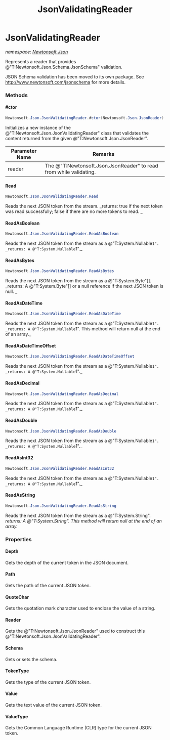 ﻿---
title: JsonValidatingReader
---

# JsonValidatingReader
_namespace: [Newtonsoft.Json](N-Newtonsoft.Json.html)_

Represents a reader that provides @"T:Newtonsoft.Json.Schema.JsonSchema" validation.
 
 JSON Schema validation has been moved to its own package. See http://www.newtonsoft.com/jsonschema for more details.



### Methods

#### #ctor
```csharp
Newtonsoft.Json.JsonValidatingReader.#ctor(Newtonsoft.Json.JsonReader)
```
Initializes a new instance of the @"T:Newtonsoft.Json.JsonValidatingReader" class that
 validates the content returned from the given @"T:Newtonsoft.Json.JsonReader".

|Parameter Name|Remarks|
|--------------|-------|
|reader|The @"T:Newtonsoft.Json.JsonReader" to read from while validating.|


#### Read
```csharp
Newtonsoft.Json.JsonValidatingReader.Read
```
Reads the next JSON token from the stream.
_returns: true if the next token was read successfully; false if there are no more tokens to read.
            _

#### ReadAsBoolean
```csharp
Newtonsoft.Json.JsonValidatingReader.ReadAsBoolean
```
Reads the next JSON token from the stream as a @"T:System.Nullable`1".
_returns: A @"T:System.Nullable`1"._

#### ReadAsBytes
```csharp
Newtonsoft.Json.JsonValidatingReader.ReadAsBytes
```
Reads the next JSON token from the stream as a @"T:System.Byte"[].
_returns: 
            A @"T:System.Byte"[] or a null reference if the next JSON token is null.
            _

#### ReadAsDateTime
```csharp
Newtonsoft.Json.JsonValidatingReader.ReadAsDateTime
```
Reads the next JSON token from the stream as a @"T:System.Nullable`1".
_returns: A @"T:System.Nullable`1". This method will return null at the end of an array._

#### ReadAsDateTimeOffset
```csharp
Newtonsoft.Json.JsonValidatingReader.ReadAsDateTimeOffset
```
Reads the next JSON token from the stream as a @"T:System.Nullable`1".
_returns: A @"T:System.Nullable`1"._

#### ReadAsDecimal
```csharp
Newtonsoft.Json.JsonValidatingReader.ReadAsDecimal
```
Reads the next JSON token from the stream as a @"T:System.Nullable`1".
_returns: A @"T:System.Nullable`1"._

#### ReadAsDouble
```csharp
Newtonsoft.Json.JsonValidatingReader.ReadAsDouble
```
Reads the next JSON token from the stream as a @"T:System.Nullable`1".
_returns: A @"T:System.Nullable`1"._

#### ReadAsInt32
```csharp
Newtonsoft.Json.JsonValidatingReader.ReadAsInt32
```
Reads the next JSON token from the stream as a @"T:System.Nullable`1".
_returns: A @"T:System.Nullable`1"._

#### ReadAsString
```csharp
Newtonsoft.Json.JsonValidatingReader.ReadAsString
```
Reads the next JSON token from the stream as a @"T:System.String".
_returns: A @"T:System.String". This method will return null at the end of an array._


### Properties

#### Depth
Gets the depth of the current token in the JSON document.
#### Path
Gets the path of the current JSON token.
#### QuoteChar
Gets the quotation mark character used to enclose the value of a string.
#### Reader
Gets the @"T:Newtonsoft.Json.JsonReader" used to construct this @"T:Newtonsoft.Json.JsonValidatingReader".
#### Schema
Gets or sets the schema.
#### TokenType
Gets the type of the current JSON token.
#### Value
Gets the text value of the current JSON token.
#### ValueType
Gets the Common Language Runtime (CLR) type for the current JSON token.
